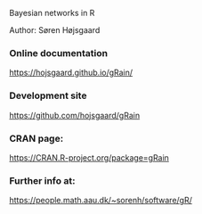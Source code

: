 
<!-- README.md is generated from README.Rmd. Please edit only README.Rmd! -->

Bayesian networks in R

Author: Søren Højsgaard

### Online documentation

<https://hojsgaard.github.io/gRain/>

### Development site

<https://github.com/hojsgaard/gRain>

### CRAN page:

<https://CRAN.R-project.org/package=gRain>

### Further info at:

<https://people.math.aau.dk/~sorenh/software/gR/>
